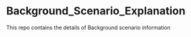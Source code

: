 # Background_Scenario_Explanation
This repo contains the details of Background scenario information
